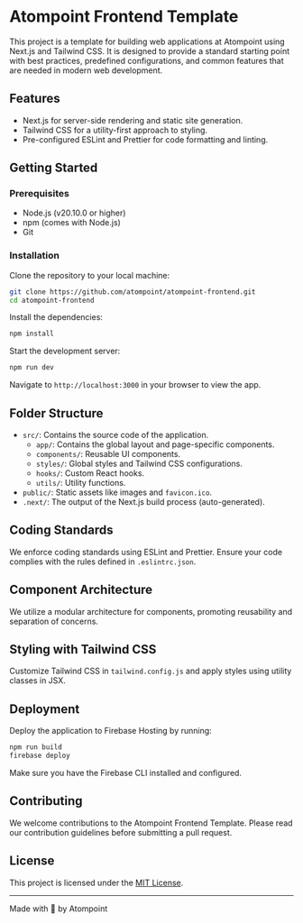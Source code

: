 # Atompoint Frontend Template

This project is a template for building web applications at Atompoint using Next.js and Tailwind CSS. It is designed to provide a standard starting point with best practices, predefined configurations, and common features that are needed in modern web development.

## Features

- Next.js for server-side rendering and static site generation.
- Tailwind CSS for a utility-first approach to styling.
- Pre-configured ESLint and Prettier for code formatting and linting.

## Getting Started

### Prerequisites

- Node.js (v20.10.0 or higher)
- npm (comes with Node.js)
- Git

### Installation

Clone the repository to your local machine:

```bash
git clone https://github.com/atompoint/atompoint-frontend.git
cd atompoint-frontend
```

Install the dependencies:

```bash
npm install
```

Start the development server:

```bash
npm run dev
```

Navigate to `http://localhost:3000` in your browser to view the app.

## Folder Structure

- `src/`: Contains the source code of the application.
  - `app/`: Contains the global layout and page-specific components.
  - `components/`: Reusable UI components.
  - `styles/`: Global styles and Tailwind CSS configurations.
  - `hooks/`: Custom React hooks.
  - `utils/`: Utility functions.
- `public/`: Static assets like images and `favicon.ico`.
- `.next/`: The output of the Next.js build process (auto-generated).

## Coding Standards

We enforce coding standards using ESLint and Prettier. Ensure your code complies with the rules defined in `.eslintrc.json`.

## Component Architecture

We utilize a modular architecture for components, promoting reusability and separation of concerns.

## Styling with Tailwind CSS

Customize Tailwind CSS in `tailwind.config.js` and apply styles using utility classes in JSX.

## Deployment

Deploy the application to Firebase Hosting by running:

```bash
npm run build
firebase deploy
```

Make sure you have the Firebase CLI installed and configured.

## Contributing

We welcome contributions to the Atompoint Frontend Template. Please read our contribution guidelines before submitting a pull request.

## License

This project is licensed under the [MIT License](LICENSE).

---

Made with 💙 by Atompoint
